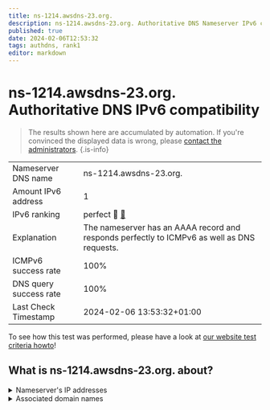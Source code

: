 ```yaml
---
title: ns-1214.awsdns-23.org.
description: ns-1214.awsdns-23.org. Authoritative DNS Nameserver IPv6 compatibility
published: true
date: 2024-02-06T12:53:32
tags: authdns, rank1
editor: markdown
---
```


# ns-1214.awsdns-23.org. Authoritative DNS IPv6 compatibility

> The results shown here are accumulated by automation. If you're convinced the displayed data is wrong, please [contact the administrators](/howto/chat). 
{.is-info}




|   |   |
| - | - |
| Nameserver DNS name | ns-1214.awsdns-23.org.
| Amount IPv6 address | 1
| IPv6 ranking | perfect :1st_place_medal: [🔗](/howto/ranking) |
| Explanation | The nameserver has an AAAA record and responds perfectly to ICMPv6 as well as DNS requests. |
| ICMPv6 success rate | 100%|
| DNS query success rate | 100% |
| Last Check Timestamp | 2024-02-06 13:53:32+01:00 |

To see how this test was performed, please have a look at [our website test criteria howto](/howto/testcriteria/authdns)!


## What is ns-1214.awsdns-23.org. about?




<details>
<summary>Nameserver's IP addresses</summary>

2600:9000:5304:be00::1

</details>



<details>
<summary>Associated domain names</summary>

www.doopedia.co.kr

</details>

